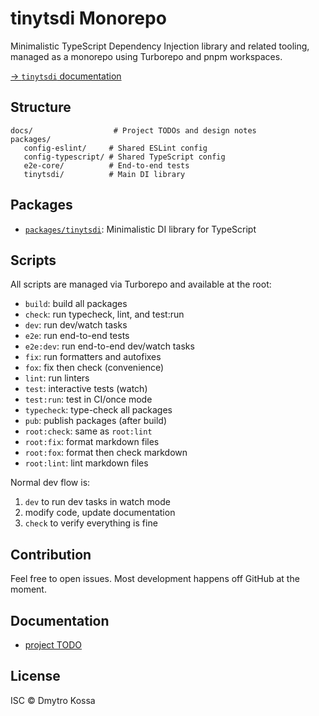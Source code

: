 # tinytsdi Monorepo

Minimalistic TypeScript Dependency Injection library and related tooling, managed as a monorepo
using Turborepo and pnpm workspaces.

[→ `tinytsdi` documentation](./packages/tinytsdi/README.md)

## Structure

```
docs/                  # Project TODOs and design notes
packages/
   config-eslint/     # Shared ESLint config
   config-typescript/ # Shared TypeScript config
   e2e-core/          # End-to-end tests
   tinytsdi/          # Main DI library
```

## Packages

- [`packages/tinytsdi`](./packages/tinytsdi/): Minimalistic DI library for TypeScript

## Scripts

All scripts are managed via Turborepo and available at the root:

- `build`: build all packages
- `check`: run typecheck, lint, and test:run
- `dev`: run dev/watch tasks
- `e2e`: run end-to-end tests
- `e2e:dev`: run end-to-end dev/watch tasks
- `fix`: run formatters and autofixes
- `fox`: fix then check (convenience)
- `lint`: run linters
- `test`: interactive tests (watch)
- `test:run`: test in CI/once mode
- `typecheck`: type-check all packages
- `pub`: publish packages (after build)
- `root:check`: same as `root:lint`
- `root:fix`: format markdown files
- `root:fox`: format then check markdown
- `root:lint`: lint markdown files

Normal dev flow is:

1. `dev` to run dev tasks in watch mode
1. modify code, update documentation
1. `check` to verify everything is fine

## Contribution

Feel free to open issues. Most development happens off GitHub at the moment.

## Documentation

- [project TODO](./docs/design/todo.md)

## License

ISC © Dmytro Kossa

